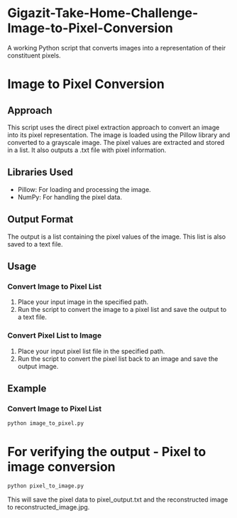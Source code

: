 # Gigazit-Take-Home-Challenge-Image-to-Pixel-Conversion
A working Python script that converts images into a representation of their constituent pixels.

# Image to Pixel Conversion

## Approach
This script uses the direct pixel extraction approach to convert an image into its pixel representation. The image is loaded using the Pillow library and converted to a grayscale image. The pixel values are extracted and stored in a list. It also outputs a .txt file with pixel information.

## Libraries Used
- Pillow: For loading and processing the image.
- NumPy: For handling the pixel data.

## Output Format
The output is a list containing the pixel values of the image. This list is also saved to a text file.

## Usage
### Convert Image to Pixel List
1. Place your input image in the specified path.
2. Run the script to convert the image to a pixel list and save the output to a text file.

### Convert Pixel List to Image
1. Place your input pixel list file in the specified path.
2. Run the script to convert the pixel list back to an image and save the output image.

## Example
### Convert Image to Pixel List
```bash
python image_to_pixel.py
```
# For verifying the output - Pixel to image conversion

```bash
python pixel_to_image.py
```
This will save the pixel data to pixel_output.txt and the reconstructed image to reconstructed_image.jpg.
